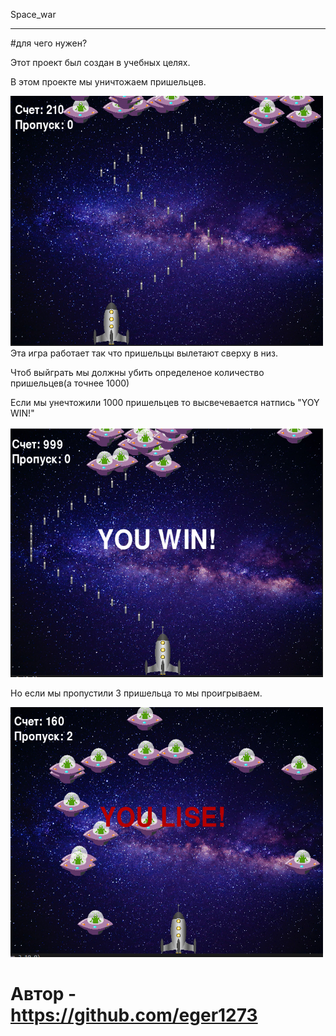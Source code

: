 Space_war

-----------------

#для чего нужен?

Этот проект был cоздан в учебных целях.

В этом проекте мы уничтожаем пришельцев.

<img src ="скриншет игра.png" width="500" height="400">
Эта игра работает так что пришельцы вылетают сверху в низ.
<p>Чтоб выйграть мы должны убить определеное количество пришельцев(а точнее 1000)</p>
<p>Если мы унечтожили 1000 пришельцев то высвечевается натпись "YOY WIN!"</p>

<img src ="скриншет выйгрышь.png" width="500" height="400">

Но если мы пропустили 3 пришельца то мы проигрываем.

<img src ="скриншет проигрышь.png" width="500" height="400">

# Автор - https://github.com/eger1273



